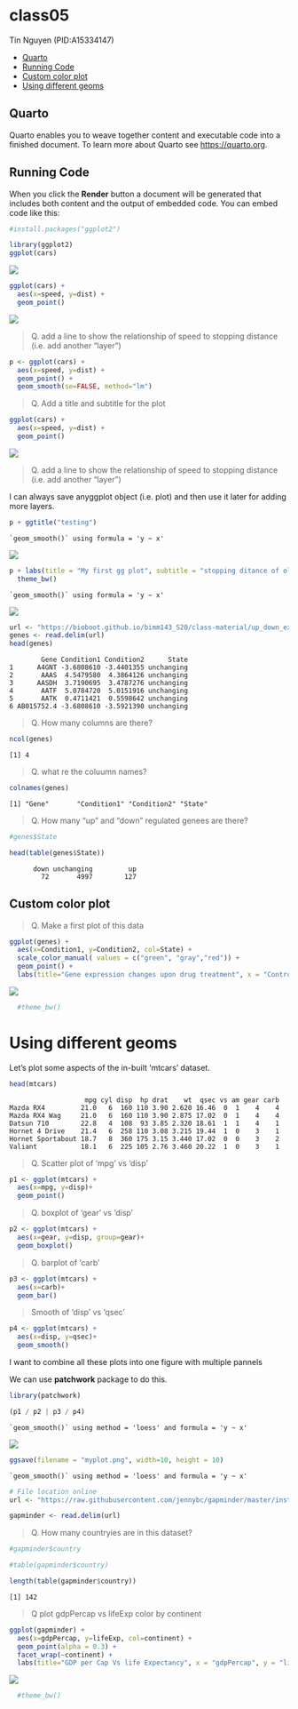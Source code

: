 # class05
Tin Nguyen (PID:A15334147)

- [Quarto](#quarto)
- [Running Code](#running-code)
- [Custom color plot](#custom-color-plot)
- [Using different geoms](#using-different-geoms)

## Quarto

Quarto enables you to weave together content and executable code into a
finished document. To learn more about Quarto see <https://quarto.org>.

## Running Code

When you click the **Render** button a document will be generated that
includes both content and the output of embedded code. You can embed
code like this:

``` r
#install.packages("ggplot2")
```

``` r
library(ggplot2)
ggplot(cars)
```

![](class05_files/figure-commonmark/unnamed-chunk-2-1.png)

``` r
ggplot(cars) +
  aes(x=speed, y=dist) +
  geom_point()
```

![](class05_files/figure-commonmark/unnamed-chunk-3-1.png)

> Q. add a line to show the relationship of speed to stopping distance
> (i.e. add another “layer”)

``` r
p <- ggplot(cars) +
  aes(x=speed, y=dist) +
  geom_point() +
  geom_smooth(se=FALSE, method="lm")
```

> Q. Add a title and subtitle for the plot

``` r
ggplot(cars) +
  aes(x=speed, y=dist) +
  geom_point()
```

![](class05_files/figure-commonmark/unnamed-chunk-5-1.png)

> Q. add a line to show the relationship of speed to stopping distance
> (i.e. add another “layer”)

I can always save anyggplot object (i.e. plot) and then use it later for
adding more layers.

``` r
p + ggtitle("testing")
```

    `geom_smooth()` using formula = 'y ~ x'

![](class05_files/figure-commonmark/unnamed-chunk-6-1.png)

``` r
p + labs(title = "My first gg plot", subtitle = "stopping ditance of old cars", caption = "BIMM143", x = "Speed (MPG)", y = "stopping ditsance (ft)") +
  theme_bw()
```

    `geom_smooth()` using formula = 'y ~ x'

![](class05_files/figure-commonmark/unnamed-chunk-6-2.png)

``` r
url <- "https://bioboot.github.io/bimm143_S20/class-material/up_down_expression.txt"
genes <- read.delim(url)
head(genes)
```

            Gene Condition1 Condition2      State
    1      A4GNT -3.6808610 -3.4401355 unchanging
    2       AAAS  4.5479580  4.3864126 unchanging
    3      AASDH  3.7190695  3.4787276 unchanging
    4       AATF  5.0784720  5.0151916 unchanging
    5       AATK  0.4711421  0.5598642 unchanging
    6 AB015752.4 -3.6808610 -3.5921390 unchanging

> Q. How many columns are there?

``` r
ncol(genes)
```

    [1] 4

> Q. what re the coluumn names?

``` r
colnames(genes)
```

    [1] "Gene"       "Condition1" "Condition2" "State"     

> Q. How many “up” and “down” regulated genees are there?

``` r
#genes$State

head(table(genes$State))
```


          down unchanging         up 
            72       4997        127 

## Custom color plot

> Q. Make a first plot of this data

``` r
ggplot(genes) + 
  aes(x=Condition1, y=Condition2, col=State) +
  scale_color_manual( values = c("green", "gray","red")) +
  geom_point() +
  labs(title="Gene expression changes upon drug treatment", x = "Control (no drug)", y = "Drug treated")
```

![](class05_files/figure-commonmark/unnamed-chunk-11-1.png)

``` r
  #theme_bw()
```

# Using different geoms

Let’s plot some aspects of the in-built ‘mtcars’ dataset.

``` r
head(mtcars)
```

                       mpg cyl disp  hp drat    wt  qsec vs am gear carb
    Mazda RX4         21.0   6  160 110 3.90 2.620 16.46  0  1    4    4
    Mazda RX4 Wag     21.0   6  160 110 3.90 2.875 17.02  0  1    4    4
    Datsun 710        22.8   4  108  93 3.85 2.320 18.61  1  1    4    1
    Hornet 4 Drive    21.4   6  258 110 3.08 3.215 19.44  1  0    3    1
    Hornet Sportabout 18.7   8  360 175 3.15 3.440 17.02  0  0    3    2
    Valiant           18.1   6  225 105 2.76 3.460 20.22  1  0    3    1

> Q. Scatter plot of ‘mpg’ vs ‘disp’

``` r
p1 <- ggplot(mtcars) +
  aes(x=mpg, y=disp)+
  geom_point()
```

> Q. boxplot of ‘gear’ vs ‘disp’

``` r
p2 <- ggplot(mtcars) +
  aes(x=gear, y=disp, group=gear)+
  geom_boxplot()
```

> Q. barplot of ‘carb’

``` r
p3 <- ggplot(mtcars) +
  aes(x=carb)+
  geom_bar()
```

> Smooth of ‘disp’ vs ‘qsec’

``` r
p4 <- ggplot(mtcars) +
  aes(x=disp, y=qsec)+
  geom_smooth()
```

I want to combine all these plots into one figure with multiple pannels

We can use **patchwork** package to do this.

``` r
library(patchwork)

(p1 / p2 | p3 / p4)
```

    `geom_smooth()` using method = 'loess' and formula = 'y ~ x'

![](class05_files/figure-commonmark/unnamed-chunk-17-1.png)

``` r
ggsave(filename = "myplot.png", width=10, height = 10)
```

    `geom_smooth()` using method = 'loess' and formula = 'y ~ x'

``` r
# File location online
url <- "https://raw.githubusercontent.com/jennybc/gapminder/master/inst/extdata/gapminder.tsv"

gapminder <- read.delim(url)
```

> Q. How many countryies are in this dataset?

``` r
#gapminder$country

#table(gapminder$country)
```

``` r
length(table(gapminder$country))
```

    [1] 142

> Q plot gdpPercap vs lifeExp color by continent

``` r
ggplot(gapminder) + 
  aes(x=gdpPercap, y=lifeExp, col=continent) +
  geom_point(alpha = 0.3) +
  facet_wrap(~continent) +
  labs(title="GDP per Cap Vs life Expectancy", x = "gdpPercap", y = "lifeExp")
```

![](class05_files/figure-commonmark/unnamed-chunk-22-1.png)

``` r
  #theme_bw()
```
